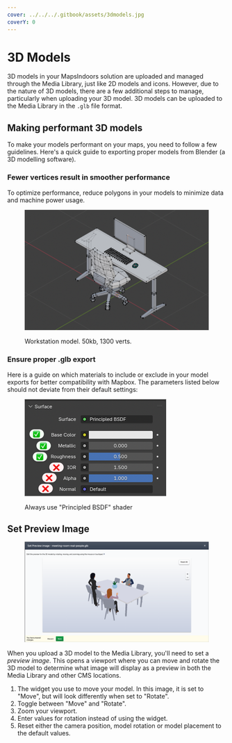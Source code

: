 ```yaml
---
cover: ../../../.gitbook/assets/3dmodels.jpg
coverY: 0
---
```


# 3D Models

3D models in your MapsIndoors solution are uploaded and managed through the Media Library, just like 2D models and icons. However, due to the nature of 3D models, there are a few additional steps to manage, particularly when uploading your 3D model. 3D models can be uploaded to the Media Library in the `.glb` file format.

## Making performant 3D models

To make your models performant on your maps, you need to follow a few guidelines. Here's a quick guide to exporting proper models from Blender (a 3D modelling software).

### Fewer vertices result in smoother performance

To optimize performance, reduce polygons in your models to minimize data and machine power usage.

<figure><img src="../../../.gitbook/assets/CleanShot 2025-07-10 at 11.08.31.png" alt=""><figcaption><p>Workstation model. 50kb, 1300 verts.</p></figcaption></figure>

### Ensure proper .glb export

Here is a guide on which materials to include or exclude in your model exports for better compatibility with Mapbox. The parameters listed below should not deviate from their default settings:

<figure><img src="../../../.gitbook/assets/CleanShot 2025-07-10 at 11.12.04 (1).png" alt=""><figcaption><p>Always use "Principled BSDF" shader</p></figcaption></figure>

## Set Preview Image​ <a href="#set-preview-image" id="set-preview-image"></a>

<figure><img src="../../../.gitbook/assets/CleanShot 2025-07-10 at 10.56.56.png" alt=""><figcaption></figcaption></figure>

When you upload a 3D model to the Media Library, you'll need to set a _preview image_. This opens a viewport where you can move and rotate the 3D model to determine what image will display as a preview in both the Media Library and other CMS locations.

1. The widget you use to move your model. In this image, it is set to "Move", but will look differently when set to "Rotate".
2. Toggle between "Move" and "Rotate".
3. Zoom your viewport.
4. Enter values for rotation instead of using the widget.
5. Reset either the camera position, model rotation or model placement to the default values.
